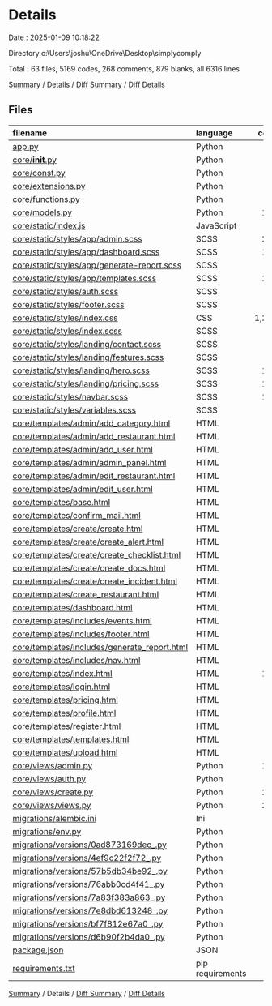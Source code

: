 # Details

Date : 2025-01-09 10:18:22

Directory c:\\Users\\joshu\\OneDrive\\Desktop\\simplycomply

Total : 63 files,  5169 codes, 268 comments, 879 blanks, all 6316 lines

[Summary](results.md) / Details / [Diff Summary](diff.md) / [Diff Details](diff-details.md)

## Files
| filename | language | code | comment | blank | total |
| :--- | :--- | ---: | ---: | ---: | ---: |
| [app.py](/app.py) | Python | 4 | 0 | 1 | 5 |
| [core/__init__.py](/core/__init__.py) | Python | 96 | 24 | 36 | 156 |
| [core/const.py](/core/const.py) | Python | 12 | 0 | 0 | 12 |
| [core/extensions.py](/core/extensions.py) | Python | 5 | 0 | 2 | 7 |
| [core/functions.py](/core/functions.py) | Python | 65 | 3 | 15 | 83 |
| [core/models.py](/core/models.py) | Python | 138 | 7 | 25 | 170 |
| [core/static/index.js](/core/static/index.js) | JavaScript | 95 | 10 | 14 | 119 |
| [core/static/styles/app/admin.scss](/core/static/styles/app/admin.scss) | SCSS | 228 | 2 | 43 | 273 |
| [core/static/styles/app/dashboard.scss](/core/static/styles/app/dashboard.scss) | SCSS | 180 | 0 | 34 | 214 |
| [core/static/styles/app/generate-report.scss](/core/static/styles/app/generate-report.scss) | SCSS | 93 | 2 | 17 | 112 |
| [core/static/styles/app/templates.scss](/core/static/styles/app/templates.scss) | SCSS | 108 | 0 | 18 | 126 |
| [core/static/styles/auth.scss](/core/static/styles/auth.scss) | SCSS | 98 | 3 | 17 | 118 |
| [core/static/styles/footer.scss](/core/static/styles/footer.scss) | SCSS | 86 | 1 | 15 | 102 |
| [core/static/styles/index.css](/core/static/styles/index.css) | CSS | 1,265 | 9 | 87 | 1,361 |
| [core/static/styles/index.scss](/core/static/styles/index.scss) | SCSS | 35 | 4 | 30 | 69 |
| [core/static/styles/landing/contact.scss](/core/static/styles/landing/contact.scss) | SCSS | 84 | 1 | 17 | 102 |
| [core/static/styles/landing/features.scss](/core/static/styles/landing/features.scss) | SCSS | 87 | 3 | 15 | 105 |
| [core/static/styles/landing/hero.scss](/core/static/styles/landing/hero.scss) | SCSS | 104 | 1 | 17 | 122 |
| [core/static/styles/landing/pricing.scss](/core/static/styles/landing/pricing.scss) | SCSS | 128 | 1 | 24 | 153 |
| [core/static/styles/navbar.scss](/core/static/styles/navbar.scss) | SCSS | 132 | 1 | 24 | 157 |
| [core/static/styles/variables.scss](/core/static/styles/variables.scss) | SCSS | 18 | 3 | 3 | 24 |
| [core/templates/admin/add_category.html](/core/templates/admin/add_category.html) | HTML | 15 | 0 | 3 | 18 |
| [core/templates/admin/add_restaurant.html](/core/templates/admin/add_restaurant.html) | HTML | 30 | 0 | 4 | 34 |
| [core/templates/admin/add_user.html](/core/templates/admin/add_user.html) | HTML | 52 | 0 | 7 | 59 |
| [core/templates/admin/admin_panel.html](/core/templates/admin/admin_panel.html) | HTML | 71 | 2 | 4 | 77 |
| [core/templates/admin/edit_restaurant.html](/core/templates/admin/edit_restaurant.html) | HTML | 29 | 0 | 4 | 33 |
| [core/templates/admin/edit_user.html](/core/templates/admin/edit_user.html) | HTML | 46 | 0 | 4 | 50 |
| [core/templates/base.html](/core/templates/base.html) | HTML | 47 | 1 | 2 | 50 |
| [core/templates/confirm_mail.html](/core/templates/confirm_mail.html) | HTML | 15 | 0 | 1 | 16 |
| [core/templates/create/create.html](/core/templates/create/create.html) | HTML | 64 | 4 | 13 | 81 |
| [core/templates/create/create_alert.html](/core/templates/create/create_alert.html) | HTML | 68 | 7 | 8 | 83 |
| [core/templates/create/create_checklist.html](/core/templates/create/create_checklist.html) | HTML | 52 | 0 | 11 | 63 |
| [core/templates/create/create_docs.html](/core/templates/create/create_docs.html) | HTML | 0 | 0 | 1 | 1 |
| [core/templates/create/create_incident.html](/core/templates/create/create_incident.html) | HTML | 0 | 0 | 1 | 1 |
| [core/templates/create_restaurant.html](/core/templates/create_restaurant.html) | HTML | 25 | 0 | 1 | 26 |
| [core/templates/dashboard.html](/core/templates/dashboard.html) | HTML | 40 | 1 | 4 | 45 |
| [core/templates/includes/events.html](/core/templates/includes/events.html) | HTML | 29 | 0 | 1 | 30 |
| [core/templates/includes/footer.html](/core/templates/includes/footer.html) | HTML | 24 | 0 | 1 | 25 |
| [core/templates/includes/generate_report.html](/core/templates/includes/generate_report.html) | HTML | 38 | 0 | 4 | 42 |
| [core/templates/includes/nav.html](/core/templates/includes/nav.html) | HTML | 44 | 1 | 1 | 46 |
| [core/templates/index.html](/core/templates/index.html) | HTML | 100 | 0 | 2 | 102 |
| [core/templates/login.html](/core/templates/login.html) | HTML | 48 | 4 | 4 | 56 |
| [core/templates/pricing.html](/core/templates/pricing.html) | HTML | 80 | 3 | 5 | 88 |
| [core/templates/profile.html](/core/templates/profile.html) | HTML | 38 | 4 | 6 | 48 |
| [core/templates/register.html](/core/templates/register.html) | HTML | 43 | 7 | 7 | 57 |
| [core/templates/templates.html](/core/templates/templates.html) | HTML | 51 | 2 | 3 | 56 |
| [core/templates/upload.html](/core/templates/upload.html) | HTML | 40 | 4 | 5 | 49 |
| [core/views/admin.py](/core/views/admin.py) | Python | 113 | 16 | 33 | 162 |
| [core/views/auth.py](/core/views/auth.py) | Python | 69 | 5 | 16 | 90 |
| [core/views/create.py](/core/views/create.py) | Python | 218 | 38 | 61 | 317 |
| [core/views/views.py](/core/views/views.py) | Python | 261 | 37 | 74 | 372 |
| [migrations/alembic.ini](/migrations/alembic.ini) | Ini | 38 | 0 | 13 | 51 |
| [migrations/env.py](/migrations/env.py) | Python | 66 | 17 | 31 | 114 |
| [migrations/versions/0ad873169dec_.py](/migrations/versions/0ad873169dec_.py) | Python | 42 | 5 | 11 | 58 |
| [migrations/versions/4ef9c22f2f72_.py](/migrations/versions/4ef9c22f2f72_.py) | Python | 17 | 5 | 11 | 33 |
| [migrations/versions/57b5db34be92_.py](/migrations/versions/57b5db34be92_.py) | Python | 31 | 5 | 11 | 47 |
| [migrations/versions/76abb0cd4f41_.py](/migrations/versions/76abb0cd4f41_.py) | Python | 17 | 5 | 11 | 33 |
| [migrations/versions/7a83f383a863_.py](/migrations/versions/7a83f383a863_.py) | Python | 37 | 5 | 11 | 53 |
| [migrations/versions/7e8dbd613248_.py](/migrations/versions/7e8dbd613248_.py) | Python | 17 | 5 | 11 | 33 |
| [migrations/versions/bf7f812e67a0_.py](/migrations/versions/bf7f812e67a0_.py) | Python | 17 | 5 | 11 | 33 |
| [migrations/versions/d6b90f2b4da0_.py](/migrations/versions/d6b90f2b4da0_.py) | Python | 26 | 5 | 9 | 40 |
| [package.json](/package.json) | JSON | 21 | 0 | 3 | 24 |
| [requirements.txt](/requirements.txt) | pip requirements | 29 | 0 | 1 | 30 |

[Summary](results.md) / Details / [Diff Summary](diff.md) / [Diff Details](diff-details.md)